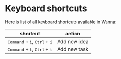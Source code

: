 Keyboard shortcuts
====

Here is list of all keyboard shortcuts available in Wanna:

| shortcut | action |
| -------- | ------ |
| <kbd>Command</kbd> + <kbd>i</kbd>, <kbd>Ctrl</kbd> + <kbd>i</kbd> | Add new idea |
| <kbd>Command</kbd> + <kbd>t</kbd>, <kbd>Ctrl</kbd> + <kbd>t</kbd> | Add new task |

